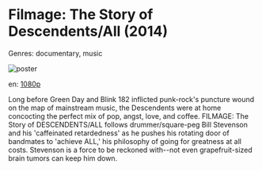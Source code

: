 # Filmage: The Story of Descendents/All (2014)

Genres: documentary, music

![poster](http://image.tmdb.org/t/p/w500/kQMXaSTOnSYnbCDd7fhQIWkxyNY.jpg)

en:
  [1080p](magnet:?xt=urn:btih:8DDB7D58AA7B9096407DD6AC1B1F82C0EAF6A333&tr=udp://glotorrents.pw:6969/announce&tr=udp://tracker.opentrackr.org:1337/announce&tr=udp://torrent.gresille.org:80/announce&tr=udp://tracker.openbittorrent.com:80&tr=udp://tracker.coppersurfer.tk:6969&tr=udp://tracker.leechers-paradise.org:6969&tr=udp://p4p.arenabg.ch:1337&tr=udp://tracker.internetwarriors.net:1337)
  


Long before Green Day and Blink 182 inflicted punk-rock's puncture wound on the map of mainstream music, the Descendents were at home concocting the perfect mix of pop, angst, love, and coffee. FILMAGE: The Story of DESCENDENTS/ALL follows drummer/square-peg Bill Stevenson and his 'caffeinated retardedness' as he pushes his rotating door of bandmates to 'achieve ALL,' his philosophy of going for greatness at all costs. Stevenson is a force to be reckoned with--not even grapefruit-sized brain tumors can keep him down.